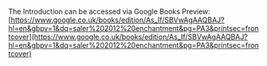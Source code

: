 The Introduction can be accessed via Google Books Preview: [https://www.google.co.uk/books/edition/As_If/SBVwAgAAQBAJ?hl=en&gbpv=1&dq=saler%202012%20enchantment&pg=PA3&printsec=frontcover](https://www.google.co.uk/books/edition/As_If/SBVwAgAAQBAJ?hl=en&gbpv=1&dq=saler%202012%20enchantment&pg=PA3&printsec=frontcover)
